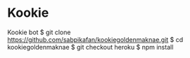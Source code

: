 # Kookie
Kookie bot
$ git clone https://github.com/sabpikafan/kookiegoldenmaknae.git
$ cd kookiegoldenmaknae
$ git checkout heroku
$ npm install
